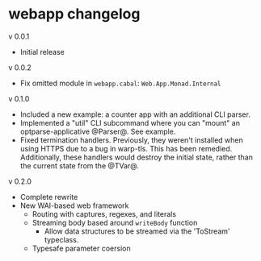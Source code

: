 # webapp changelog

v 0.0.1
	
- Initial release

v 0.0.2

- Fix omitted module in `webapp.cabal`: `Web.App.Monad.Internal`

v 0.1.0

- Included a new example: a counter app with an additional CLI parser.
- Implemented a "util" CLI subcommand where you can "mount" an optparse-applicative @Parser@. See example.
- Fixed termination handlers. Previously, they weren't installed when using HTTPS due to a bug in warp-tls. This has been remedied. Additionally, these handlers would destroy the initial state, rather than the current state from the @TVar@.

v 0.2.0
	
- Complete rewrite
- New WAI-based web framework
	- Routing with captures, regexes, and literals
	- Streaming body based around `writeBody` function
		- Allow data structures to be streamed via the 'ToStream' typeclass.
	- Typesafe parameter coersion